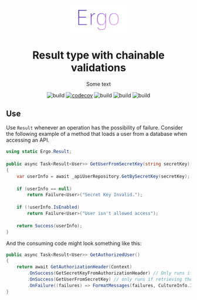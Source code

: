 <p align="center"><img src="/logo.png?raw=true" width="150"></p>
<h1 align="center">Result type with chainable validations</h1>
 
<div align="center">

Some text

![build](https://github.com/GoodeUser/Ergo/workflows/build/badge.svg) [![codecov](https://codecov.io/gh/GoodeUser/Ergo/branch/master/graph/badge.svg?token=8XDVMVSNIC)](https://codecov.io/gh/GoodeUser/Ergo) ![build](https://github.com/GoodeUser/Ergo/workflows/build/badge.svg) ![build](https://github.com/GoodeUser/Ergo/workflows/build/badge.svg) ![build](https://github.com/GoodeUser/Ergo/workflows/build/badge.svg)

</div>

## Use

Use `Result` whenever an operation has the possibility of failure. Consider the following example of a method that loads a user from a database when accessing an API.

```cs
using static Ergo.Result;

public async Task<Result<User>> GetUserFromSecretKey(string secretKey)
{
    var userInfo = await _apiUserRepository.GetBySecretKey(secretKey);

    if (userInfo == null)
        return Failure<User>("Secret Key Invalid.");

    if (!userInfo.IsEnabled)
        return Failure<User>("User isn't allowed access");

    return Success(userInfo);
}
```
And the consuming code might look something like this:
```cs
public async Task<Result<User>> GetAuthorizedUser()
{
    return await GetAuthorizationHeader(Context)
        .OnSuccess(GetSecretKeyFromAuthorizationHeader) // Only runs if the header is found
        .OnSuccess(GetUserFromSecretKey) // only runs if retrieving the "secret key" was successful
        .OnFailure((failures) => FormatMessages(failures, CultureInfo.InvariantCulture));
}
```
